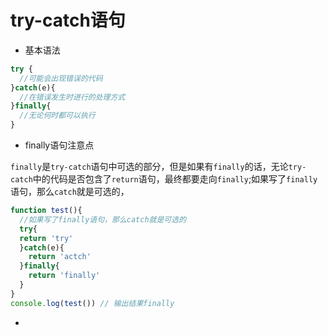 # try-catch语句

* 基本语法

```js
try {
  //可能会出现错误的代码
}catch(e){
  //在错误发生时进行的处理方式
}finally{
  //无论何时都可以执行
}
```

* finally语句注意点

`finally`是`try-catch`语句中可选的部分，但是如果有`finally`的话，无论`try-catch`中的代码是否包含了`return`语句，最终都要走向`finally`;如果写了`finally`语句，那么`catch`就是可选的，

```js
function test(){
  //如果写了finally语句，那么catch就是可选的
  try{
  return 'try'
  }catch(e){
    return 'actch'
  }finally{
    return 'finally'
  }
}
console.log(test()) // 输出结果finally
```



* ​

